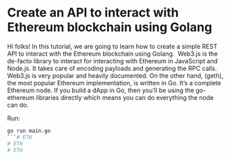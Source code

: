 # Create an API to interact with Ethereum blockchain using Golang

Hi folks! In this tutorial, we are going to learn how to create a simple REST API to interact with the Ethereum blockchain using Golang. 
Web3.js is the de-facto library to interact for interacting with Ethereum in JavaScript and Node.js. It takes care of encoding payloads and generating the RPC calls. Web3.js is very popular and heavily documented.
On the other hand, (geth), the most popular Ethereum implementation, is written in Go. It’s a complete Ethereum node. If you build a dApp in Go, then you’ll be using the go-ethereum libraries directly which means you can do everything the node can do.

Run:
```bash
go run main.go
```# ETH
# ETH
# ETH

